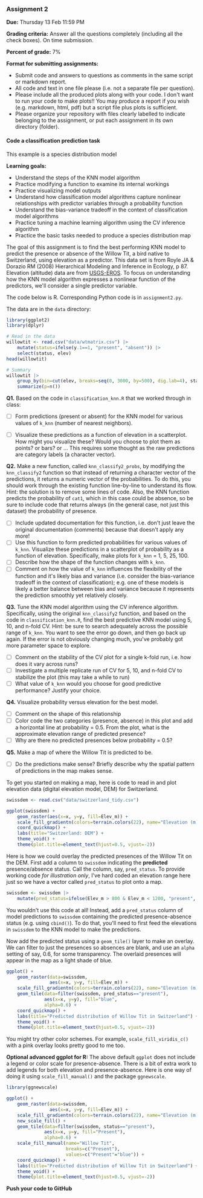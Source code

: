 ### Assignment 2

**Due:** Thursday 13 Feb 11:59 PM

**Grading criteria:** Answer all the questions completely (including all the check boxes). On time submission.

**Percent of grade:** 7%

**Format for submitting assignments:**

* Submit code and answers to questions as comments in the same script or markdown report.
* All code and text in one file please (i.e. not a separate file per question).
* Please include all the produced plots along with your code. I don't want to run your code to make plots!! You may produce a report if you wish (e.g. markdown, html, pdf) but a script file plus plots is sufficient.
* Please organize your repository with files clearly labelled to indicate belonging to the assignment, or put each assignment in its own directory (folder).



#### Code a classification prediction task

This example is a species distribution model

**Learning goals:**

* Understand the steps of the KNN model algorithm
* Practice modifying a function to examine its internal workings
* Practice visualizing model outputs
* Understand how classification model algorithms capture nonlinear relationships with predictor variables through a probability function
* Understand the bias-variance tradeoff in the context of classification model algorithms
* Practice tuning a machine learning algorithm using the CV inference algorithm
* Practice the basic tasks needed to produce a species distribution map



The goal of this assignment is to find the best performing KNN model to predict the presence or absence of the Willow Tit, a bird native to Switzerland, using elevation as a predictor. This data set is from Royle JA & Dorazio RM (2008) Hierarchical Modeling and Inference in Ecology, p 87. Elevation (altitude) data are from [USGS-EROS](https://www.usgs.gov/centers/eros). To focus on understanding how the KNN model algorithm expresses a nonlinear function of the predictors, we'll consider a single predictor variable.

The code below is R. Corresponding Python code is in `assignment2.py`.

The data are in the `data` directory:

```R
library(ggplot2)
library(dplyr)

# Read in the data
willowtit <- read.csv("data/wtmatrix.csv") |> 
    mutate(status=ifelse(y.1==1, "present", "absent")) |> 
    select(status, elev)
head(willowtit)

# Summary
willowtit |> 
    group_by(bin=cut(elev, breaks=seq(0, 3000, by=500), dig.lab=4), status) |> 
    summarize(p=n()) 
```



**Q1\.** Based on the code in `classification_knn.R` that we worked through in class:

- [ ] Form predictions (present or absent) for the KNN model for various values of `k_knn` (number of nearest neighbors).

- [ ] Visualize these predictions as a function of elevation in a scatterplot. How might you visualize these? Would you choose to plot them as points? or bars? or ... This requires some thought as the raw predictions are category labels (a character vector).

**Q2.** Make a new function, called `knn_classify2_probs`, by modifying the `knn_classify2` function so that instead of returning a character vector of the predictions, it returns a numeric vector of the probabilities. To do this, you should work through the existing function line-by-line to understand its flow. Hint: the solution is to remove some lines of code. Also, the KNN function predicts the probability of `cat1`, which in this case could be absence, so be sure to include code that returns always (in the general case, not just this dataset) the probability of presence.

- [ ] Include updated documentation for this function, i.e. don't just leave the original documentation (comments) because that doesn't apply any more!
- [ ] Use this function to form predicted probabilities for various values of `k_knn`. Visualize these predictions in a scatterplot of probability as a function of elevation. Specifically, make plots for `k_knn` = 1, 5, 25, 100.
- [ ] Describe how the shape of the function changes with `k_knn`.
- [ ] Comment on how the value of `k_knn` influences the flexibility of the function and it's likely bias and variance (i.e. consider the bias-variance tradeoff in the context of classification); e.g. one of these models is likely a better balance between bias and variance because it represents the prediction smoothly yet relatively closely.

**Q3.** Tune the KNN model algorithm using the CV inference algorithm. Specifically, using the original `knn_classify2` function, and based on the code in `classification_knn.R`, find the best predictive KNN model using 5, 10, and n-fold CV. Hint: be sure to search adequately across the possible range of `k_knn`. You want to see the error go down, and then go back up again. If the error is not obviously changing much, you've probably got more parameter space to explore.

- [ ] Comment on the stability of the CV plot for a single k-fold run, i.e. how does it vary across runs?
- [ ] Investigate a multiple replicate run of CV for 5, 10, and n-fold CV to stabilize the plot (this may take a while to run)
- [ ] What value of `k_knn` would you choose for good predictive performance? Justify your choice.

**Q4.** Visualize probability versus elevation for the best model.

- [ ] Comment on the shape of this relationship
- [ ] Color code the two categories (presence, absence) in this plot and add a horizontal line at probability = 0.5. From the plot, what is the approximate elevation range of predicted presence?
- [ ] Why are there no predicted presences below probability = 0.5?

**Q5.** Make a map of where the Willow Tit is predicted to be.

- [ ] Do the predictions make sense? Briefly describe why the spatial pattern of predictions in the map makes sense.



To get you started on making a map, here is code to read in and plot elevation data (digital elevation model, DEM) for Switzerland.

```R
swissdem <- read.csv("data/switzerland_tidy.csv")

ggplot(swissdem) +
    geom_raster(aes(x=x, y=y, fill=Elev_m)) +
    scale_fill_gradientn(colors=terrain.colors(22), name="Elevation (m)") + 
    coord_quickmap() +
    labs(title="Switzerland: DEM") +
    theme_void() +
    theme(plot.title=element_text(hjust=0.5, vjust=-2))
```

Here is how we could overlay the predicted presences of the Willow Tit on the DEM. First add a column to `swissdem` indicating the **predicted** presence/absence status. Call the column, say, `pred_status`. To provide working code *for illustration only*, I've hard coded an elevation range here just so we have a vector called `pred_status` to plot onto a map.

```R
swissdem <- swissdem |> 
    mutate(pred_status=ifelse(Elev_m > 800 & Elev_m < 1200, "present", "absent"))
```

You wouldn't use this code at all! Instead, add a `pred_status` column of model predictions to `swissdem` containing the predicted presence-absence status (e.g. using `cbind()`).  To do that, you'll need to first feed the elevations in `swissdem` to the KNN model to make the predictions.

Now add the predicted status using a `geom_tile()` layer to make an overlay. We can filter to just the presences so absences are blank, and use an `alpha` setting  of say, 0.6, for some transparency. The overlaid presences will appear in the map as a light shade of blue.

```R
ggplot() +
    geom_raster(data=swissdem,
                aes(x=x, y=y, fill=Elev_m)) +
    scale_fill_gradientn(colors=terrain.colors(22), name="Elevation (m)") +
    geom_tile(data=filter(swissdem, pred_status=="present"), 
              aes(x=x, y=y), fill="blue", 
              alpha=0.6) +
    coord_quickmap() +
    labs(title="Predicted distribution of Willow Tit in Switzerland") +
    theme_void() +
    theme(plot.title=element_text(hjust=0.5, vjust=-2))
```

 You might try other color schemes. For example, `scale_fill_viridis_c()` with a pink overlay looks pretty good to me too.



**Optional advanced ggplot for R:** The above default `ggplot` does not include a legend or color scale for presence-absence. There is a bit of extra work to add legends for both elevation and presence-absence. Here is one way of doing it using `scale_fill_manual()` and the package `ggnewscale`.

```r
library(ggnewscale)

ggplot() +
    geom_raster(data=swissdem,
                aes(x=x, y=y, fill=Elev_m)) +
    scale_fill_gradientn(colors=terrain.colors(22), name="Elevation (m)") +
    new_scale_fill() +
    geom_tile(data=filter(swissdem, status=="present"), 
              aes(x=x, y=y, fill="Present"), 
              alpha=0.6) +
    scale_fill_manual(name="Willow Tit", 
                      breaks=c("Present"), 
                      values=c("Present"="blue")) +
    coord_quickmap() +
    labs(title="Predicted distribution of Willow Tit in Switzerland") +
    theme_void() +
    theme(plot.title=element_text(hjust=0.5, vjust=-2))
```



**Push your code to GitHub**
